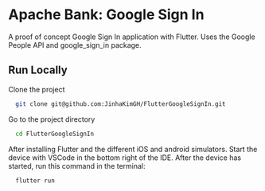 # Apache Bank: Google Sign In

A proof of concept Google Sign In application with Flutter. Uses the Google People API and google_sign_in package.

## Run Locally

Clone the project

```bash
  git clone git@github.com:JinhaKimGH/FlutterGoogleSignIn.git
```

Go to the project directory

```bash
  cd FlutterGoogleSignIn
```

After installing Flutter and the different iOS and android simulators. Start the device with VSCode in the bottom right of the IDE. After the device has started, run this command in the terminal:

```bash
  flutter run
```
